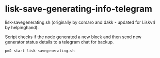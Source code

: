 # lisk-save-generating-info-telegram

lisk-savegenerating.sh (originally by corsaro and dakk - updated for Liskv4 by helpinghand).

Script checks if the node generated a new block and then send new generator status details to a telegram chat for backup.

```pm2 start lisk-savegenerating.sh```
